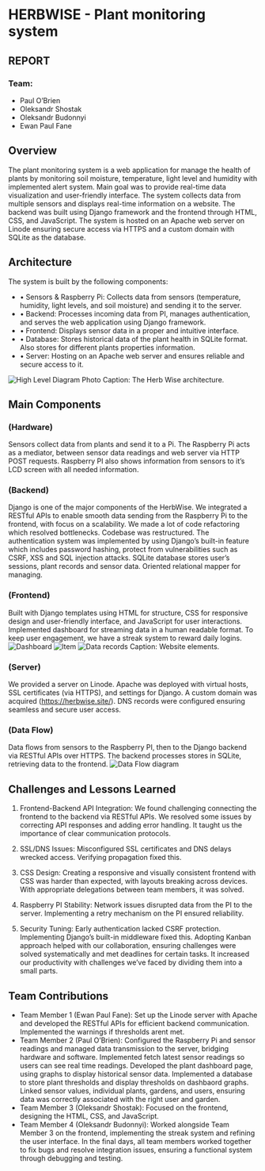 # HERBWISE - Plant monitoring system

## REPORT

### Team:

- Paul O’Brien
- Oleksandr Shostak
- Oleksandr Budonnyi
- Ewan Paul Fane

## Overview

The plant monitoring system is a web application for manage the health of plants by monitoring soil moisture, temperature, light level and humidity with implemented alert system.
Main goal was to provide real-time data visualization and user-friendly interface. The system collects data from multiple sensors  and displays real-time information on a website. 
The backend was built using Django framework and the frontend through HTML, CSS, and JavaScript. The system is hosted on an Apache web server on Linode ensuring secure access via HTTPS and a custom domain with SQLite as the database.

## Architecture

The system is built by the following components:

- •	Sensors & Raspberry Pi: Collects data from sensors (temperature, humidity, light levels, and soil moisture) and sending it to the server.
- •	Backend: Processes incoming data from PI, manages authentication, and serves the web application using Django framework.
- •	Frontend: Displays sensor data in a proper and intuitive interface.
- •	Database: Stores historical data of the plant health in SQLite format. Also stores for different plants properties information. 
- •	Server: Hosting on an Apache web server and ensures reliable and secure access to it.

![High Level Diagram Photo]("/imaged-forreadme/highlevelarchitecture-diagram.jpg")
Caption: The Herb Wise architecture.

## Main Components

### (Hardware)

Sensors collect data from plants and send it to a Pi. The Raspberry Pi acts as a mediator, between sensor data readings and web server via HTTP POST requests.
Raspberry PI also shows information from sensors to it’s LCD screen with all needed information.	

### (Backend)

Django is one of the major components of the HerbWise. We integrated a RESTful APIs to enable smooth data sending from the Raspberry Pi to the frontend, with focus on a scalability. We made a lot of code refactoring which resolved bottlenecks. Codebase was restructured.
The authentication system was implemented by using Django’s built-in feature which includes password hashing, protect from vulnerabilities such as CSRF, XSS and SQL injection attacks. SQLite database stores user’s sessions, plant records and sensor data. Oriented relational mapper for managing. 

### (Frontend)

Built with Django templates using HTML for structure, CSS for responsive design and user-friendly interface, and JavaScript for user interactions. Implemented dashboard for streaming data in a human readable format. To keep user engagement, we have a streak system to reward daily logins. 
![Dashboard]("/imaged-forreadme/dashboard.jpg")
![Item]("/imaged-forreadme/item0.jpg")
![Data records]("/imaged-forreadme/screen01.jpg")
Caption: Website elements.

### (Server)

We provided a server on Linode. Apache was deployed with virtual hosts, SSL certificates (via HTTPS), and settings for Django. A custom domain was acquired (https://herbwise.site/). DNS records were configured ensuring seamless and secure user access.

### (Data Flow)

Data flows from sensors to the Raspberry PI, then to the Django backend via RESTful APIs over HTTPS. The backend processes stores in SQLite, retrieving data to the frontend.
![Data Flow diagram]("/imaged-forreadme/dataflow-diagram.jpg")

## Challenges and Lessons Learned

1.	Frontend-Backend API Integration: We found challenging connecting the frontend to the backend via RESTful APIs. We resolved some issues by correcting API responses and adding error handling. It taught us the importance of clear communication protocols.

2.	SSL/DNS Issues: Misconfigured SSL certificates and DNS delays wrecked access. Verifying propagation fixed this.

3.	CSS Design: Creating a responsive and visually consistent frontend with CSS was harder than expected, with layouts breaking across devices. With appropriate delegations between team members, it was solved. 

4.	Raspberry PI Stability: Network issues disrupted data from the PI to the server. Implementing a retry mechanism on the PI ensured reliability.  

5.	Security Tuning: Early authentication lacked CSRF protection. Implementing Django’s built-in middleware fixed this. 
Adopting Kanban approach helped with our collaboration, ensuring challenges were solved systematically and met deadlines for certain tasks. It increased our productivity with challenges we’ve faced by dividing them into a small parts.

## Team Contributions

- Team Member 1 (Ewan Paul Fane): Set up the Linode server with Apache and developed the RESTful APIs for efficient backend communication. Implemented the warnings if thresholds arent met.
- Team Member 2 (Paul O’Brien): Configured the Raspberry Pi and sensor readings and managed data transmission to the server, bridging hardware and software.
Implemented fetch latest sensor readings so users can see real time readings.
Developed the plant dashboard page, using graphs to display historical sensor data.
Implemented a database to store plant thresholds and display thresholds on dashbaord graphs.
Linked sensor values, individual plants, gardens, and users, ensuring data was correctly associated with the right user and garden.
- Team Member 3 (Oleksandr Shostak): Focused on the frontend, designing the HTML, CSS, and JavaScript.
- Team Member 4 (Oleksandr Budonnyi): Worked alongside Team Member 3 on the frontend, implementing the streak system and refining the user interface.
In the final days, all team members worked together to fix bugs and resolve integration issues, ensuring a functional system through debugging and testing.
